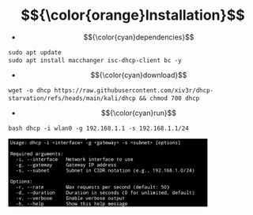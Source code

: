 # $${\color{orange}Installation}$$
- $${\color{cyan}dependencies}$$
```
sudo apt update
sudo apt install macchanger isc-dhcp-client bc -y
```
- $${\color{cyan}download}$$
```
wget -o dhcp https://raw.githubusercontent.com/xiv3r/dhcp-starvation/refs/heads/main/kali/dhcp && chmod 700 dhcp
```
- $${\color{cyan}run}$$
```
bash dhcp -i wlan0 -g 192.168.1.1 -s 192.168.1.1/24
```
<img width="80%" src="https://github.com/xiv3r/dhcp-starvation/blob/main/kali/images/Screenshot_2025_0427_085922.png">
